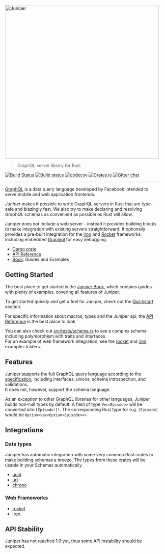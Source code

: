 <img src="https://github.com/graphql-rust/juniper/blob/master/assets/logo/juniper-dark-word.png" alt="Juniper" width="500" />


> GraphQL server library for Rust

[![Build Status](https://travis-ci.org/graphql-rust/juniper.svg?branch=master)](https://travis-ci.org/graphql-rust/juniper)
[![Build status](https://ci.appveyor.com/api/projects/status/vsrwmsh9wobxugbs?svg=true)](https://ci.appveyor.com/project/theduke/juniper/branch/master)
[![codecov](https://codecov.io/gh/graphql-rust/juniper/branch/master/graph/badge.svg)](https://codecov.io/gh/graphql-rust/juniper)
[![Crates.io](https://img.shields.io/crates/v/juniper.svg?maxAge=2592000)](https://crates.io/crates/juniper)
[![Gitter chat](https://badges.gitter.im/juniper-graphql/gitter.png)](https://gitter.im/juniper-graphql)


---

[GraphQL][graphql] is a data query language developed by Facebook intended to
serve mobile and web application frontends. 

*Juniper* makes it possible to write GraphQL servers in Rust that are 
type-safe and blazingly fast. We also try to make declaring and resolving 
GraphQL schemas as convenient as possible as Rust will allow.

Juniper does not include a web server - instead it provides building blocks to
make integration with existing servers straightforward. It optionally provides a
pre-built integration for the [Iron][iron] and [Rocket] frameworks, including
embedded [Graphiql][graphiql] for easy debugging.

* [Cargo crate](https://crates.io/crates/juniper)
* [API Reference][docsrs]
* [Book][book]: Guides and Examples


## Getting Started

The best place to get started is the [Juniper Book][book], which contains 
guides with plenty of examples, covering all features of Juniper.

To get started quickly and get a feel for Juniper, check out the 
[Quickstart][book_quickstart] section.

For specific information about macros, types and the Juniper api, the 
[API Reference][docsrs] is the best place to look.

You can also check out [src/tests/schema.rs][test_schema_rs] to see a complex
schema including polymorphism with traits and interfaces.  
For an example of web framework integration, 
see the [rocket][rocket_examples] and [iron][iron_examples] examples folders.


## Features

Juniper supports the full GraphQL query language according to the
[specification][graphql_spec], including interfaces, unions, schema 
introspection, and validations.  
It does not, however, support the schema language.

As an exception to other GraphQL libraries for other languages, Juniper builds
non-null types by default. A field of type `Vec<Episode>` will be converted into
`[Episode!]!`. The corresponding Rust type for e.g. `[Episode]` would be
`Option<Vec<Option<Episode>>>`.

## Integrations

### Data types

Juniper has automatic integration with some very common Rust crates to make
building schemas a breeze. The types from these crates will be usable in
your Schemas automatically.

* [uuid][uuid]
* [url][url]
* [chrono][chrono]

### Web Frameworks

* [rocket][rocket]
* [iron][iron]


## API Stability

Juniper has not reached 1.0 yet, thus some API instability should be expected.

[graphql]: http://graphql.org
[graphiql]: https://github.com/graphql/graphiql
[iron]: http://ironframework.io
[graphql_spec]: http://facebook.github.io/graphql
[test_schema_rs]: https://github.com/graphql-rust/juniper/blob/master/src/tests/schema.rs
[tokio]: https://github.com/tokio-rs/tokio
[rocket_examples]: https://github.com/graphql-rust/juniper/tree/master/juniper_rocket/examples
[iron_examples]: https://github.com/graphql-rust/juniper/tree/master/juniper_iron/examples
[Rocket]: https://rocket.rs
[book]: https://graphql-rust.github.io/juniper-book
[book_quickstart]: https://graphql-rust.github.io/juniper-book/quickstart.html
[docsrs]: https://docs.rs/juniper

[uuid]: https://crates.io/crates/uuid
[url]: https://crates.io/crates/url
[chrono]: https://crates.io/crates/chrono

